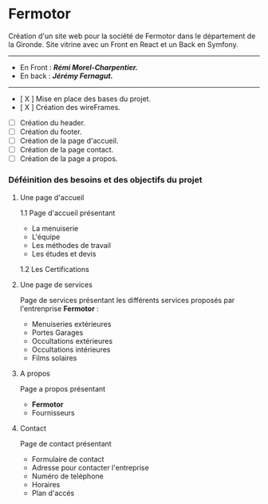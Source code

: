 # Fermotor

Création d'un site web pour la société de Fermotor dans le département de la Gironde.
Site vitrine avec un Front en React et un Back en Symfony. 


<hr/>

* En Front : ***Rémi Morel-Charpentier.*** 
* En back : ***Jérémy Fernagut.***

<hr/>

- [ X ] Mise en place des bases du projet.
- [ X ] Création des wireFrames.
- [  ] Création du header.
- [  ] Création du footer.
- [  ] Création de la page d'accueil.
- [  ] Création de la page contact.
- [  ] Création de la page a propos.

### Déféinition des besoins et des objectifs du projet

1. Une page d'accueil 

    1.1 Page d'accueil présentant 

    * La menuiserie 
    * L'équipe
    * Les méthodes de travail
    * Les études et devis

    1.2 Les Certifications 

2. Une page de services
 
    Page de services présentant les différents services proposés par l'entrenprise **Fermotor** : 
    
    * Menuiseries extérieures
    * Portes Garages
    * Occultations extérieures
    * Occultations intérieures
    * Films solaires

3. A propos 

    Page a propos présentant 

    * **Fermotor** 
    * Fournisseurs 

4. Contact

    Page de contact présentant

    * Formulaire de contact
    * Adresse pour contacter l'entreprise
    * Numéro de teléphone 
    * Horaires 
    * Plan d'accés 
